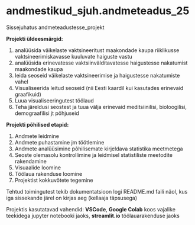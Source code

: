 # andmestikud_sjuh.andmeteadus_25
Sissejuhatus andmeteadustesse_projekt

**Projekti üldeesmärgid:**
1. analüüsida väikelaste vaktsineeritust maakondade kaupa riiklikusse vaktsineerimiskavasse kuuluvate haiguste vastu
2. analüüsida erinevatesse vaktsiinvälditavatesse haigustesse nakatumist maakondade kaupa 
3. leida seoseid väikelaste vaktsineerimise ja haigustesse nakatumiste vahel 
4. Visualiseerida leitud seoseid (nii Eesti kaardil kui kasutades erinevaid graafikuid)
5. Luua visualiseeringutest töölaud
6. Teha järeldusi seostest ja tuua välja erinevaid meditsiinilisi, bioloogilisi, demograafilisi jt põhjuseid 

**Projekti põhilised etapid:**
1. Andmete leidmine 
2. Andmete puhastamine jm töötlemine
3. Andmete analüüsimine põhilisemate kirjeldava statistika meetmetega
4. Seoste olemasolu kontrollimine ja leidmisel statistiliste meetodite rakendamine  
5. Visuaalide loomine
6. Töölaua rakenduse loomine
7. Projektist kokkuvõtete tegemine

Tehtud toimingutest tekib dokumentatsioon logi README.md faili näol, kus iga sissekande järel on kirjas aeg (kellaaja täpsusega)

Projektis kasutatavad vahendid: **VSCode**, **Google Colab** koos vajalike teekidega jupyter notebooki jaoks, **streamlit.io** töölauarakenduse jaoks